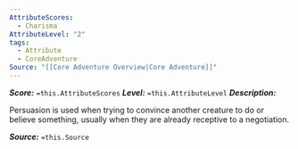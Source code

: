 ```yaml
---
AttributeScores:
  - Charisma
AttributeLevel: "2"
tags:
  - Attribute
  - CoreAdventure
Source: "[[Core Adventure Overview|Core Adventure]]"
---
```

***Score:*** `=this.AttributeScores`
***Level:*** `=this.AttributeLevel`
***Description:***

Persuasion is used when trying to convince another creature to do or believe something, usually when they are already receptive to a negotiation.

***Source:*** `=this.Source`